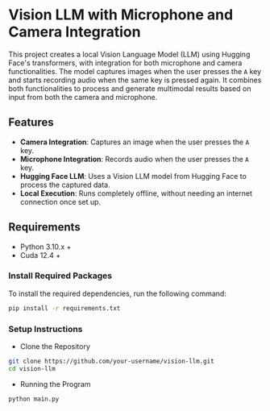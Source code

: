 # Vision LLM with Microphone and Camera Integration

This project creates a local Vision Language Model (LLM) using Hugging Face's transformers, with integration for both microphone and camera functionalities. The model captures images when the user presses the `A` key and starts recording audio when the same key is pressed again. It combines both functionalities to process and generate multimodal results based on input from both the camera and microphone.

## Features
- **Camera Integration**: Captures an image when the user presses the `A` key.
- **Microphone Integration**: Records audio when the user presses the `A` key.
- **Hugging Face LLM**: Uses a Vision LLM model from Hugging Face to process the captured data.
- **Local Execution**: Runs completely offline, without needing an internet connection once set up.

## Requirements

- Python 3.10.x +
- Cuda 12.4 +

### Install Required Packages

To install the required dependencies, run the following command:

```bash
pip install -r requirements.txt
```

### Setup Instructions
- Clone the Repository
```bash
git clone https://github.com/your-username/vision-llm.git
cd vision-llm
```
- Running the Program
```bash
python main.py
```

